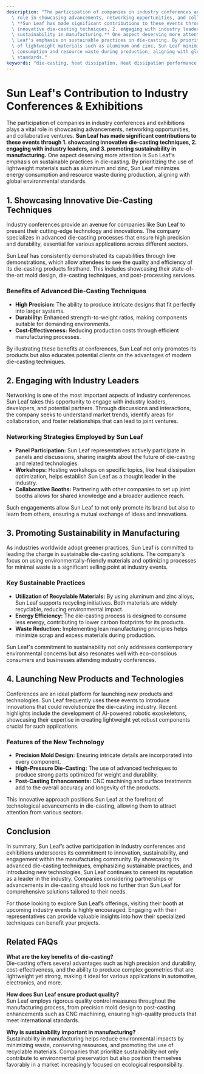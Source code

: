 ```yaml
---
description: "The participation of companies in industry conferences and exhibitions plays a vital\
  \ role in showcasing advancements, networking opportunities, and collaborative ventures.\
  \ **Sun Leaf has made significant contributions to these events through 1. showcasing\
  \ innovative die-casting techniques, 2. engaging with industry leaders, and 3. promoting\
  \ sustainability in manufacturing.** One aspect deserving more attention is Sun\
  \ Leaf's emphasis on sustainable practices in die-casting. By prioritizing the use\
  \ of lightweight materials such as aluminum and zinc, Sun Leaf minimizes energy\
  \ consumption and resource waste during production, aligning with global environmental\
  \ standards."
keywords: "die-casting, heat dissipation, Heat dissipation performance, Heat sink"
---
```

# Sun Leaf's Contribution to Industry Conferences & Exhibitions

The participation of companies in industry conferences and exhibitions plays a vital role in showcasing advancements, networking opportunities, and collaborative ventures. **Sun Leaf has made significant contributions to these events through 1. showcasing innovative die-casting techniques, 2. engaging with industry leaders, and 3. promoting sustainability in manufacturing.** One aspect deserving more attention is Sun Leaf's emphasis on sustainable practices in die-casting. By prioritizing the use of lightweight materials such as aluminum and zinc, Sun Leaf minimizes energy consumption and resource waste during production, aligning with global environmental standards.

## 1. Showcasing Innovative Die-Casting Techniques

Industry conferences provide an avenue for companies like Sun Leaf to present their cutting-edge technology and innovations. The company specializes in advanced die-casting processes that ensure high precision and durability, essential for various applications across different sectors. 

Sun Leaf has consistently demonstrated its capabilities through live demonstrations, which allow attendees to see the quality and efficiency of its die-casting products firsthand. This includes showcasing their state-of-the-art mold design, die-casting techniques, and post-processing services.

### Benefits of Advanced Die-Casting Techniques
- **High Precision:** The ability to produce intricate designs that fit perfectly into larger systems.
- **Durability:** Enhanced strength-to-weight ratios, making components suitable for demanding environments.
- **Cost-Effectiveness:** Reducing production costs through efficient manufacturing processes.
  
By illustrating these benefits at conferences, Sun Leaf not only promotes its products but also educates potential clients on the advantages of modern die-casting techniques.

## 2. Engaging with Industry Leaders

Networking is one of the most important aspects of industry conferences. Sun Leaf takes this opportunity to engage with industry leaders, developers, and potential partners. Through discussions and interactions, the company seeks to understand market trends, identify areas for collaboration, and foster relationships that can lead to joint ventures.

### Networking Strategies Employed by Sun Leaf
- **Panel Participation:** Sun Leaf representatives actively participate in panels and discussions, sharing insights about the future of die-casting and related technologies.
- **Workshops:** Hosting workshops on specific topics, like heat dissipation optimization, helps establish Sun Leaf as a thought leader in the industry.
- **Collaborative Booths:** Partnering with other companies to set up joint booths allows for shared knowledge and a broader audience reach.

Such engagements allow Sun Leaf to not only promote its brand but also to learn from others, ensuring a mutual exchange of ideas and innovations.

## 3. Promoting Sustainability in Manufacturing

As industries worldwide adopt greener practices, Sun Leaf is committed to leading the charge in sustainable die-casting solutions. The company's focus on using environmentally-friendly materials and optimizing processes for minimal waste is a significant selling point at industry events. 

### Key Sustainable Practices
- **Utilization of Recyclable Materials:** By using aluminum and zinc alloys, Sun Leaf supports recycling initiatives. Both materials are widely recyclable, reducing environmental impact.
- **Energy Efficiency:** The die-casting process is designed to consume less energy, contributing to lower carbon footprints for its products.
- **Waste Reduction:** Implementing lean manufacturing principles helps minimize scrap and excess materials during production.

Sun Leaf's commitment to sustainability not only addresses contemporary environmental concerns but also resonates well with eco-conscious consumers and businesses attending industry conferences.

## 4. Launching New Products and Technologies

Conferences are an ideal platform for launching new products and technologies. Sun Leaf frequently uses these events to introduce innovations that could revolutionize the die-casting industry. Recent highlights include the development of AI-powered robotic exoskeletons, showcasing their expertise in creating lightweight yet robust components crucial for such applications.

### Features of the New Technology
- **Precision Mold Design:** Ensuring intricate details are incorporated into every component.
- **High-Pressure Die-Casting:** The use of advanced techniques to produce strong parts optimized for weight and durability.
- **Post-Casting Enhancements:** CNC machining and surface treatments add to the overall accuracy and longevity of the products.

This innovative approach positions Sun Leaf at the forefront of technological advancements in die-casting, allowing them to attract attention from various sectors.

## Conclusion

In summary, Sun Leaf’s active participation in industry conferences and exhibitions underscores its commitment to innovation, sustainability, and engagement within the manufacturing community. By showcasing its advanced die-casting techniques, emphasizing sustainable practices, and introducing new technologies, Sun Leaf continues to cement its reputation as a leader in the industry. Companies considering partnerships or advancements in die-casting should look no further than Sun Leaf for comprehensive solutions tailored to their needs.

For those looking to explore Sun Leaf’s offerings, visiting their booth at upcoming industry events is highly encouraged. Engaging with their representatives can provide valuable insights into how their specialized techniques can benefit your projects.

## Related FAQs

**What are the key benefits of die-casting?**  
Die-casting offers several advantages such as high precision and durability, cost-effectiveness, and the ability to produce complex geometries that are lightweight yet strong, making it ideal for various applications in automotive, electronics, and more.

**How does Sun Leaf ensure product quality?**  
Sun Leaf employs rigorous quality control measures throughout the manufacturing process, from precision mold design to post-casting enhancements such as CNC machining, ensuring high-quality products that meet international standards.

**Why is sustainability important in manufacturing?**  
Sustainability in manufacturing helps reduce environmental impacts by minimizing waste, conserving resources, and promoting the use of recyclable materials. Companies that prioritize sustainability not only contribute to environmental preservation but also position themselves favorably in a market increasingly focused on ecological responsibility.
